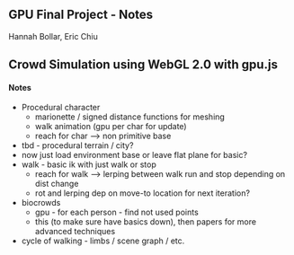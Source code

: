 ## GPU Final Project - Notes
Hannah Bollar, Eric Chiu

## Crowd Simulation using WebGL 2.0 with gpu.js

#### Notes
- Procedural character
	- marionette / signed distance functions for meshing
	- walk animation (gpu per char for update)
	- reach for char --> non primitive base
- tbd - procedural terrain / city?
- now just load environment base or leave flat plane for basic?
- walk - basic ik with just walk or stop
	- reach for walk --> lerping between walk run and stop depending on dist change
	- rot and lerping dep on move-to location for next iteration?
- biocrowds
	- gpu - for each person - find not used points
	- this (to make sure have basics down), then papers for more advanced techniques
- cycle of walking - limbs / scene graph / etc.